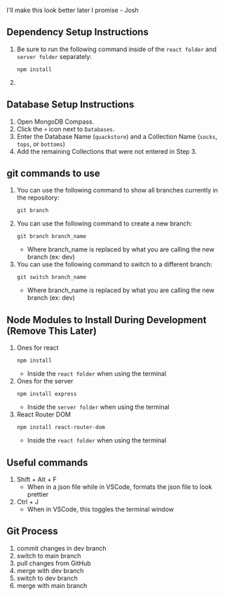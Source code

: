 I'll make this look better later I promise - Josh
## Dependency Setup Instructions
1. Be sure to run the following command inside of the `react folder` and `server folder` separately:
    ```
    npm install
    ```
2. 
## Database Setup Instructions
1. Open MongoDB Compass.
2. Click the `+` icon next to `Databases`.
3. Enter the Database Name (`quackstore`) and a Collection Name (`socks`, `tops`, or `bottoms`)
4. Add the remaining Collections that were not entered in Step 3.

## git commands to use
1. You can use the following command to show all branches currently in the repository:
    ```
    git branch
    ```
2. You can use the following command to create a new branch:
    ```
    git branch branch_name
    ```
    - Where branch_name is replaced by what you are calling the new branch (ex: dev)
3. You can use the following command to switch to a different branch:
    ```
    git switch branch_name
    ```
    - Where branch_name is replaced by what you are calling the new branch (ex: dev)

## Node Modules to Install During Development (Remove This Later)
1. Ones for react
    ```
    npm install
    ```
    - Inside the `react folder` when using the terminal
2. Ones for the server
    ```
    npm install express
    ```
    - Inside the `server folder` when using the terminal
3. React Router DOM
    ```
    npm install react-router-dom
    ```
    - Inside the `react folder` when using the terminal

## Useful commands
1. Shift + Alt + F
    - When in a json file while in VSCode, formats the json file to look prettier
2. Ctrl + J
    - When in VSCode, this toggles the terminal window

## Git Process
1. commit changes in dev branch
2. switch to main branch
3. pull changes from GitHub
4. merge with dev branch
5. switch to dev branch
6. merge with main branch